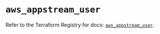 # `aws_appstream_user`

Refer to the Terraform Registry for docs: [`aws_appstream_user`](https://registry.terraform.io/providers/hashicorp/aws/5.39.0/docs/resources/appstream_user).
